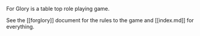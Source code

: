 For Glory is a table top role playing game. 

See the [[forglory]] document for the rules to the game and [[index.md]] for everything.
